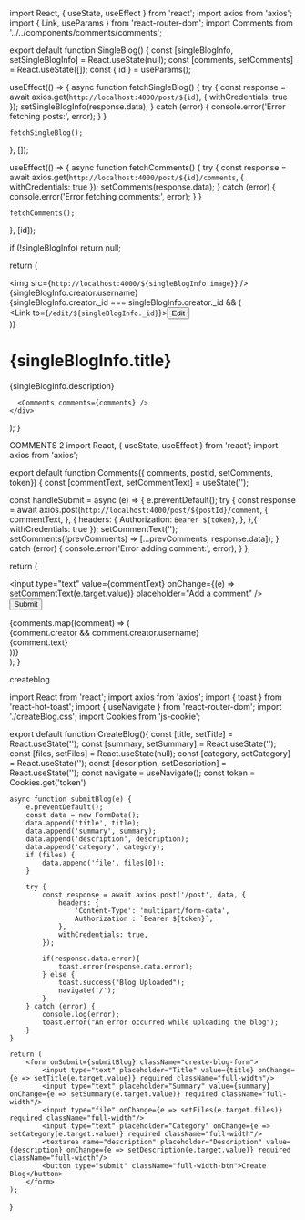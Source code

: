 import React, { useState, useEffect } from 'react';
import axios from 'axios';
import { Link, useParams } from 'react-router-dom';
import Comments from '../../components/comments/comments';

export default function SingleBlog() {
  const [singleBlogInfo, setSingleBlogInfo] = React.useState(null);
  const [comments, setComments] = React.useState([]);
  const { id } = useParams();

  useEffect(() => {
    async function fetchSingleBlog() {
      try {
        const response = await axios.get(`http://localhost:4000/post/${id}`, { withCredentials: true });
        setSingleBlogInfo(response.data);
      } catch (error) {
        console.error('Error fetching posts:', error);
      }
    }

    fetchSingleBlog();
  }, []);

  useEffect(() => {
    async function fetchComments() {
      try {
        const response = await axios.get(`http://localhost:4000/post/${id}/comments`, { withCredentials: true });
        setComments(response.data);
      } catch (error) {
        console.error('Error fetching comments:', error);
      }
    }

    fetchComments();
  }, [id]);

  if (!singleBlogInfo) return null;

  return (
    <div>
      <img src={`http://localhost:4000/${singleBlogInfo.image}`} />
      <div>{singleBlogInfo.creator.username}</div>
      {singleBlogInfo.creator._id === singleBlogInfo.creator._id && (
        <div>
          <Link to={`/edit/${singleBlogInfo._id}`}><button>Edit</button></Link>
        </div>
      )}
      <h1>{singleBlogInfo.title}</h1>
      <p>{singleBlogInfo.description}</p>

      <Comments comments={comments} />
    </div>
  );
}




COMMENTS 2
import React, { useState, useEffect } from 'react';
import axios from 'axios';

export default function Comments({ comments, postId, setComments, token}) {
  const [commentText, setCommentText] = useState('');

  const handleSubmit = async (e) => {
    e.preventDefault();
    try {
      const response = await axios.post(`http://localhost:4000/post/${postId}/comment`, {
        commentText,
      }, {
        headers: {
          Authorization: `Bearer ${token}`,
        },
      },{ withCredentials: true });
      setCommentText('');
      setComments((prevComments) => [...prevComments, response.data]);
    } catch (error) {
      console.error('Error adding comment:', error);
    }
  };

  return (
    <div>
      <form onSubmit={handleSubmit}>
        <input
          type="text"
          value={commentText}
          onChange={(e) => setCommentText(e.target.value)}
          placeholder="Add a comment"
        />
        <button type="submit">Submit</button>
      </form>
      {comments.map((comment) => (
        <div key={comment._id}>
          <div>{comment.creator && comment.creator.username}</div>
          <div>{comment.text}</div>
        </div>
      ))}
    </div>
  );
}







createblog

import React from 'react';
import axios from 'axios';
import { toast } from 'react-hot-toast';
import { useNavigate } from 'react-router-dom';
import './createBlog.css';
import Cookies from 'js-cookie';

export default function CreateBlog(){
    const [title, setTitle] = React.useState('');
    const [summary, setSummary] = React.useState('');
    const [files, setFiles] = React.useState(null);
    const [category, setCategory] = React.useState('');
    const [description, setDescription] = React.useState(''); 
    const navigate = useNavigate();
    const token = Cookies.get('token')

    async function submitBlog(e) {
        e.preventDefault();
        const data = new FormData();
        data.append('title', title);
        data.append('summary', summary);
        data.append('description', description);
        data.append('category', category);
        if (files) {
            data.append('file', files[0]);
        }

        try {
            const response = await axios.post('/post', data, {
                headers: {
                    'Content-Type': 'multipart/form-data',
                    Authorization : `Bearer ${token}`,
                },
                withCredentials: true,
            });

            if(response.data.error){
                toast.error(response.data.error);
            } else {
                toast.success("Blog Uploaded");
                navigate('/'); 
            }
        } catch (error) {
            console.log(error);
            toast.error("An error occurred while uploading the blog");
        }
    }

    return (
        <form onSubmit={submitBlog} className="create-blog-form">
            <input type="text" placeholder="Title" value={title} onChange={e => setTitle(e.target.value)} required className="full-width"/>
            <input type="text" placeholder="Summary" value={summary} onChange={e => setSummary(e.target.value)} required className="full-width"/>
            <input type="file" onChange={e => setFiles(e.target.files)} required className="full-width"/>
            <input type="text" placeholder="Category" onChange={e => setCategory(e.target.value)} required className="full-width"/>
            <textarea name="description" placeholder="Description" value={description} onChange={e => setDescription(e.target.value)} required className="full-width"/>
            <button type="submit" className="full-width-btn">Create Blog</button>
        </form>
    );
}
